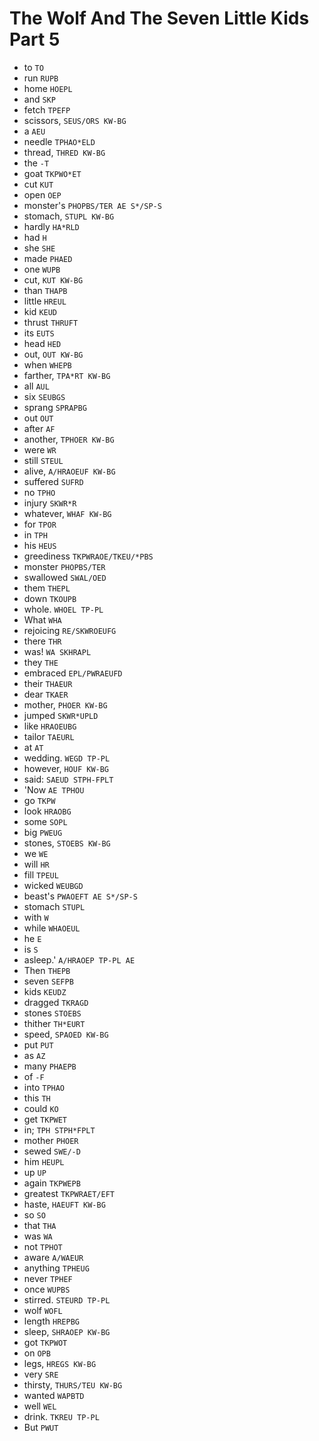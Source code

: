 # The Wolf And The Seven Little Kids Part 5

* to `TO`
* run `RUPB`
* home `HOEPL`
* and `SKP`
* fetch `TPEFP`
* scissors, `SEUS/ORS KW-BG`
* a `AEU`
* needle `TPHAO*ELD`
* thread, `THRED KW-BG`
* the `-T`
* goat `TKPWO*ET`
* cut `KUT`
* open `OEP`
* monster's `PHOPBS/TER AE S*/SP-S`
* stomach, `STUPL KW-BG`
* hardly `HA*RLD`
* had `H`
* she `SHE`
* made `PHAED`
* one `WUPB`
* cut, `KUT KW-BG`
* than `THAPB`
* little `HREUL`
* kid `KEUD`
* thrust `THRUFT`
* its `EUTS`
* head `HED`
* out, `OUT KW-BG`
* when `WHEPB`
* farther, `TPA*RT KW-BG`
* all `AUL`
* six `SEUBGS`
* sprang `SPRAPBG`
* out `OUT`
* after `AF`
* another, `TPHOER KW-BG`
* were `WR`
* still `STEUL`
* alive, `A/HRAOEUF KW-BG`
* suffered `SUFRD`
* no `TPHO`
* injury `SKWR*R`
* whatever, `WHAF KW-BG`
* for `TPOR`
* in `TPH`
* his `HEUS`
* greediness `TKPWRAOE/TKEU/*PBS`
* monster `PHOPBS/TER`
* swallowed `SWAL/OED`
* them `THEPL`
* down `TKOUPB`
* whole. `WHOEL TP-PL`
* What `WHA`
* rejoicing `RE/SKWROEUFG`
* there `THR`
* was! `WA SKHRAPL`
* they `THE`
* embraced `EPL/PWRAEUFD`
* their `THAEUR`
* dear `TKAER`
* mother, `PHOER KW-BG`
* jumped `SKWR*UPLD`
* like `HRAOEUBG`
* tailor `TAEURL`
* at `AT`
* wedding. `WEGD TP-PL`
* however, `HOUF KW-BG`
* said: `SAEUD STPH-FPLT`
* 'Now `AE TPHOU`
* go `TKPW`
* look `HRAOBG`
* some `SOPL`
* big `PWEUG`
* stones, `STOEBS KW-BG`
* we `WE`
* will `HR`
* fill `TPEUL`
* wicked `WEUBGD`
* beast's `PWAOEFT AE S*/SP-S`
* stomach `STUPL`
* with `W`
* while `WHAOEUL`
* he `E`
* is `S`
* asleep.' `A/HRAOEP TP-PL AE`
* Then `THEPB`
* seven `SEFPB`
* kids `KEUDZ`
* dragged `TKRAGD`
* stones `STOEBS`
* thither `TH*EURT`
* speed, `SPAOED KW-BG`
* put `PUT`
* as `AZ`
* many `PHAEPB`
* of `-F`
* into `TPHAO`
* this `TH`
* could `KO`
* get `TKPWET`
* in; `TPH STPH*FPLT`
* mother `PHOER`
* sewed `SWE/-D`
* him `HEUPL`
* up `UP`
* again `TKPWEPB`
* greatest `TKPWRAET/EFT`
* haste, `HAEUFT KW-BG`
* so `SO`
* that `THA`
* was `WA`
* not `TPHOT`
* aware `A/WAEUR`
* anything `TPHEUG`
* never `TPHEF`
* once `WUPBS`
* stirred. `STEURD TP-PL`
* wolf `WOFL`
* length `HREPBG`
* sleep, `SHRAOEP KW-BG`
* got `TKPWOT`
* on `OPB`
* legs, `HREGS KW-BG`
* very `SRE`
* thirsty, `THURS/TEU KW-BG`
* wanted `WAPBTD`
* well `WEL`
* drink. `TKREU TP-PL`
* But `PWUT`
